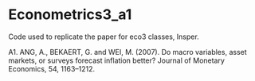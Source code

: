 # Econometrics3_a1
Code used to replicate the paper for eco3 classes, Insper.

A1. ANG, A., BEKAERT, G. and WEI, M. (2007). Do macro variables, asset markets, or surveys forecast inflation better? Journal of Monetary Economics, 54, 1163–1212.